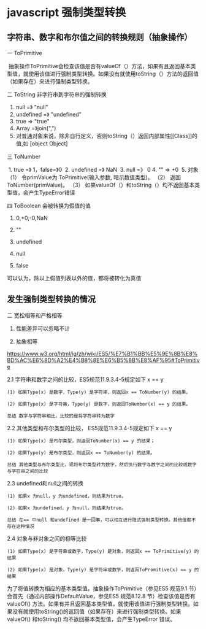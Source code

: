 # javascript 强制类型转换

## 字符串、数字和布尔值之间的转换规则（抽象操作）

一 ToPrimitive

 抽象操作ToPrimitive会检查该值是否有valueOf（）方法，如果有且返回基本类型值，就使用该值进行强制类型转换。如果没有就使用toString（）方法的返回值（如果存在）来进行强制类型转换。
  
  
二 ToString 非字符串到字符串的强制转换

 1. null =》 "null"
 2. undefined =》 "undefined"
 3. true => "true"
 4. Array =》join(",")
 4. 对普通对象来说，除非自行定义，否则toString（）返回内部属性[[Class]]的值,如 [object Object]
 
 
三 ToNumber

  1. true =》 1，false=》0
  2. undefined =》 NaN
  3. null =》 0
  4. "" => +0
  5. 对象
 （1） 令primValue为 ToPrimitive(输入参数, 暗示数值类型)。 
 （2） 返回 ToNumber(primValue)。
 （3） 如果valueOf（）和toString（）均不返回基本类型值，会产生TypeError错误
     
四 ToBoolean 会被转换为假值的值

1. 0,+0,-0,NaN

2. ""

3. undefined

4. null

5. false

可以认为，除以上假值列表以外的值，都将被转化为真值

## 发生强制类型转换的情况


二 宽松相等和严格相等

1. 性能差异可以忽略不计

2. 抽象相等


https://www.w3.org/html/ig/zh/wiki/ES5/%E7%B1%BB%E5%9E%8B%E8%BD%AC%E6%8D%A2%E4%B8%8E%E6%B5%8B%E8%AF%95#ToPrimitive

  2.1 字符串和数字之间的比较，ES5规范11.9.3.4-5规定如下 x == y
  
    (1) 如果Type(x) 是数字，Type(y) 是字符串，则返回x == ToNumber(y) 的结果。
    
    (2) 如果Type(x) 是字符串，Type(y) 是数字，则返回ToNumber(x) == y 的结果。
    
    总结 数字与字符串相比，比较的是将字符串转为数字
    
  2.2 其他类型和布尔类型的比较， ES5规范11.9.3.4-5规定如下 x == y
  
    (1) 如果Type(x) 是布尔类型，则返回ToNumber(x) == y 的结果；
    
    (2) 如果Type(y) 是布尔类型，则返回x == ToNumber(y) 的结果。
    
    总结 其他类型与布尔类型比，现将布尔类型转为数字，然后执行数字与数字之间的比较或数字与字符串之间的比较
    
  2.3 undefined和null之间的转换
  
    (1) 如果x 为null，y 为undefined，则结果为true。
    
    (2) 如果x 为undefined，y 为null，则结果为true。
    
    总结 在== 中null 和undefined 是一回事，可以相互进行隐式强制类型转换。其他值都不存在这种情况
    
  2.4 对象与非对象之间的相等比较
  
    (1) 如果Type(x) 是字符串或数字，Type(y) 是对象，则返回x == ToPrimitive(y) 的结果
    
    (2) 如果Type(x) 是对象，Type(y) 是字符串或数字，则返回ToPromitive(x) == y 的结果
    
    
为了将值转换为相应的基本类型值，抽象操作ToPrimitive（参见ES5 规范9.1 节）会首先（通过内部操作DefaultValue，参见ES5 规范8.12.8 节）检查该值是否有valueOf() 方法。如果有并且返回基本类型值，就使用该值进行强制类型转换。如果没有就使用toString()的返回值（如果存在）来进行强制类型转换。如果valueOf() 和toString() 均不返回基本类型值，会产生TypeError 错误。
